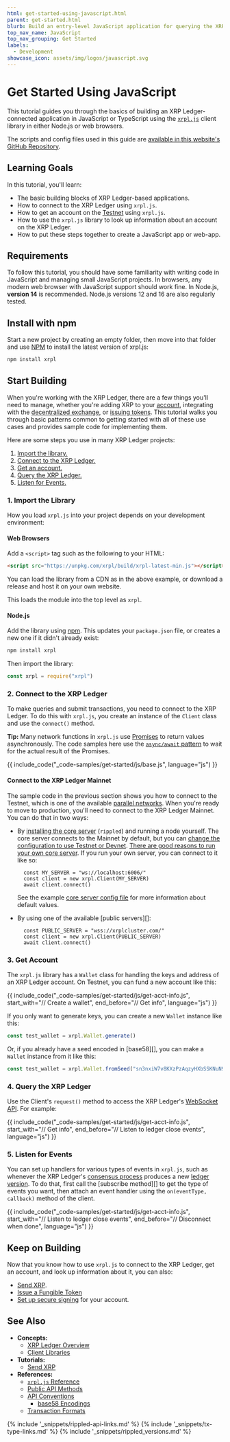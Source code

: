 ```yaml
---
html: get-started-using-javascript.html
parent: get-started.html
blurb: Build an entry-level JavaScript application for querying the XRP Ledger.
top_nav_name: JavaScript
top_nav_grouping: Get Started
labels:
  - Development
showcase_icon: assets/img/logos/javascript.svg
---
```

# Get Started Using JavaScript

This tutorial guides you through the basics of building an XRP Ledger-connected application in JavaScript or TypeScript using the [`xrpl.js`](https://github.com/XRPLF/xrpl.js/) client library in either Node.js or web browsers.

The scripts and config files used in this guide are [available in this website's GitHub Repository]({{target.github_forkurl}}/tree/{{target.github_branch}}/content/_code-samples/get-started/js/).


## Learning Goals

In this tutorial, you'll learn:

* The basic building blocks of XRP Ledger-based applications.
* How to connect to the XRP Ledger using `xrpl.js`.
* How to get an account on the [Testnet](xrp-testnet-faucet.html) using `xrpl.js`.
* How to use the `xrpl.js` library to look up information about an account on the XRP Ledger.
* How to put these steps together to create a JavaScript app or web-app.


## Requirements

To follow this tutorial, you should have some familiarity with writing code in JavaScript and managing small JavaScript projects. In browsers, any modern web browser with JavaScript support should work fine. In Node.js, **version 14** is recommended. Node.js versions 12 and 16 are also regularly tested.


## Install with npm

Start a new project by creating an empty folder, then move into that folder and use [NPM](https://www.npmjs.com/) to install the latest version of xrpl.js:

```sh
npm install xrpl
```


## Start Building

When you're working with the XRP Ledger, there are a few things you'll need to manage, whether you're adding XRP to your [account](accounts.html), integrating with the [decentralized exchange](decentralized-exchange.html), or [issuing tokens](tokens.html). This tutorial walks you through basic patterns common to getting started with all of these use cases and provides sample code for implementing them.

Here are some steps you use in many XRP Ledger projects:

1. [Import the library.](#1-import-the-library)
1. [Connect to the XRP Ledger.](#2-connect-to-the-xrp-ledger)
1. [Get an account.](#3-get-account)
1. [Query the XRP Ledger.](#4-query-the-xrp-ledger)
1. [Listen for Events.](#5-listen-for-events)

### 1. Import the Library

How you load `xrpl.js` into your project depends on your development environment:

#### Web Browsers

Add a `<script>` tag such as the following to your HTML:

```html
<script src="https://unpkg.com/xrpl/build/xrpl-latest-min.js"></script>
```

You can load the library from a CDN as in the above example, or download a release and host it on your own website.

This loads the module into the top level as `xrpl`.

#### Node.js

Add the library using [npm](https://www.npmjs.com/). This updates your `package.json` file, or creates a new one if it didn't already exist:

```sh
npm install xrpl
```

Then import the library:

```js
const xrpl = require("xrpl")
```


### 2. Connect to the XRP Ledger

To make queries and submit transactions, you need to connect to the XRP Ledger. To do this with `xrpl.js`, you create an instance of the `Client` class and use the `connect()` method.

**Tip:** Many network functions in `xrpl.js` use [Promises](https://developer.mozilla.org/en-US/docs/Web/JavaScript/Reference/Global_Objects/Promise) to return values asynchronously. The code samples here use the [`async/await` pattern](https://developer.mozilla.org/en-US/docs/Learn/JavaScript/Asynchronous/Async_await) to wait for the actual result of the Promises.

{{ include_code("_code-samples/get-started/js/base.js", language="js") }}

#### Connect to the XRP Ledger Mainnet

The sample code in the previous section shows you how to connect to the Testnet, which is one of the available [parallel networks](parallel-networks.html). When you're ready to move to production, you'll need to connect to the XRP Ledger Mainnet. You can do that in two ways:

* By [installing the core server](install-rippled.html) (`rippled`) and running a node yourself. The core server connects to the Mainnet by default, but you can [change the configuration to use Testnet or Devnet](connect-your-rippled-to-the-xrp-test-net.html). [There are good reasons to run your own core server](xrpl-servers.html#reasons-to-run-your-own-server). If you run your own server, you can connect to it like so:

        const MY_SERVER = "ws://localhost:6006/"
        const client = new xrpl.Client(MY_SERVER)
        await client.connect()

    See the example [core server config file](https://github.com/ripple/rippled/blob/c0a0b79d2d483b318ce1d82e526bd53df83a4a2c/cfg/rippled-example.cfg#L1562) for more information about default values.

* By using one of the available [public servers][]:

        const PUBLIC_SERVER = "wss://xrplcluster.com/"
        const client = new xrpl.Client(PUBLIC_SERVER)
        await client.connect()


### 3. Get Account

The `xrpl.js` library has a `Wallet` class for handling the keys and address of an XRP Ledger account. On Testnet, you can fund a new account like this:

{{ include_code("_code-samples/get-started/js/get-acct-info.js", start_with="// Create a wallet", end_before="// Get info", language="js") }}

If you only want to generate keys, you can create a new `Wallet` instance like this:

```js
const test_wallet = xrpl.Wallet.generate()
```

Or, if you already have a seed encoded in [base58][], you can make a `Wallet` instance from it like this:

```js
const test_wallet = xrpl.Wallet.fromSeed("sn3nxiW7v8KXzPzAqzyHXbSSKNuN9") // Test secret; don't use for real
```

### 4. Query the XRP Ledger

Use the Client's `request()` method to access the XRP Ledger's [WebSocket API](request-formatting.html). For example:

{{ include_code("_code-samples/get-started/js/get-acct-info.js", start_with="// Get info", end_before="// Listen to ledger close events", language="js") }}


### 5. Listen for Events

You can set up handlers for various types of events in `xrpl.js`, such as whenever the XRP Ledger's [consensus process](consensus.html) produces a new [ledger version](ledgers.html). To do that, first call the [subscribe method][] to get the type of events you want, then attach an event handler using the `on(eventType, callback)` method of the client.

{{ include_code("_code-samples/get-started/js/get-acct-info.js", start_with="// Listen to ledger close events", end_before="// Disconnect when done", language="js") }}


## Keep on Building

Now that you know how to use `xrpl.js` to connect to the XRP Ledger, get an account, and look up information about it, you can also:

* [Send XRP](send-xrp.html).
* [Issue a Fungible Token](issue-a-fungible-token.html)
* [Set up secure signing](secure-signing.html) for your account.


## See Also

- **Concepts:**
    - [XRP Ledger Overview](xrp-ledger-overview.html)
    - [Client Libraries](client-libraries.html)
- **Tutorials:**
    - [Send XRP](send-xrp.html)
- **References:**
    - [`xrpl.js` Reference](https://js.xrpl.org/)
    - [Public API Methods](public-api-methods.html)
    - [API Conventions](api-conventions.html)
        - [base58 Encodings](base58-encodings.html)
    - [Transaction Formats](transaction-formats.html)

<!--{# common link defs #}-->
{% include '_snippets/rippled-api-links.md' %}
{% include '_snippets/tx-type-links.md' %}
{% include '_snippets/rippled_versions.md' %}
